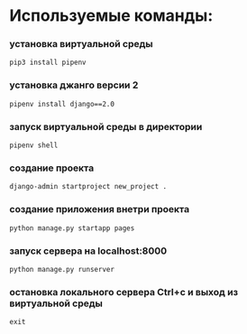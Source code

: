 # Используемые команды:

### установка виртуальной среды

	pip3 install pipenv

### установка джанго версии 2

	pipenv install django==2.0

### запуск виртуальной среды в директории

	pipenv shell

### создание проекта

	django-admin startproject new_project .

### создание приложения внетри проекта

	python manage.py startapp pages

### запуск сервера на localhost:8000

	python manage.py runserver

### остановка локального сервера Ctrl+c и выход из виртуальной среды

	exit

